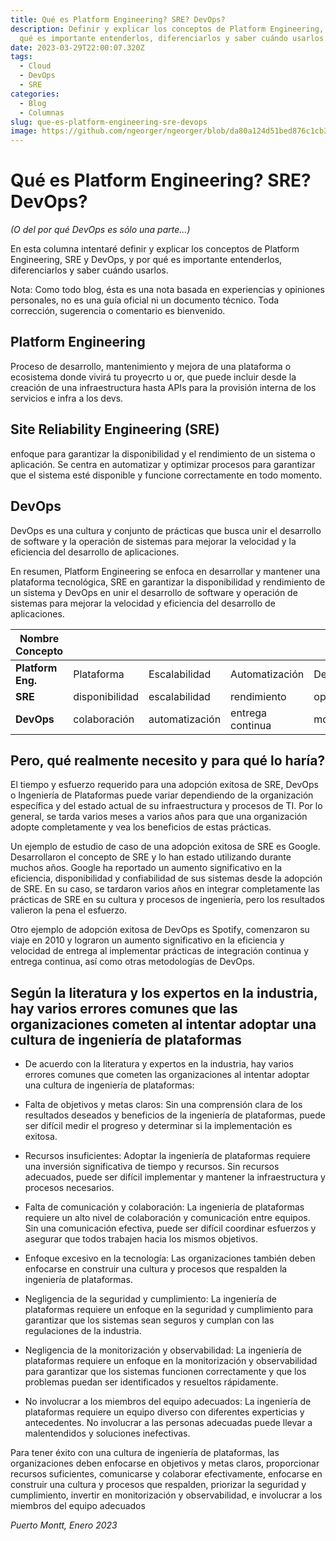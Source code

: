 ```yaml
---
title: Qué es Platform Engineering? SRE? DevOps?
description: Definir y explicar los conceptos de Platform Engineering, SRE y DevOps, y por
  qué es importante entenderlos, diferenciarlos y saber cuándo usarlos.
date: 2023-03-29T22:00:07.320Z
tags:
  - Cloud
  - DevOps
  - SRE
categories:
  - Blog
  - Columnas
slug: que-es-platform-engineering-sre-devops
image: https://github.com/ngeorger/ngeorger/blob/da80a124d51bed876c1cb326a80aabb41487263d/hugo/static/images/d6132955ab11e1623dc5bdaba1bd236c0a62888e.png
---
```

# Qué es Platform Engineering? SRE? DevOps?

*(O del por qué DevOps es sólo una parte...)*

En esta columna intentaré definir y explicar los conceptos de Platform Engineering, SRE y DevOps, y por qué es importante entenderlos, diferenciarlos y saber cuándo usarlos.

Nota: Como todo blog, ésta es una nota basada en experiencias y opiniones personales, no es una guía oficial ni un documento técnico. Toda corrección, sugerencia o comentario es bienvenido.
## Platform Engineering  
Proceso de desarrollo, mantenimiento y mejora de una plataforma o ecosistema donde vivirá tu proyecrto u or, que puede incluir desde la creación de una infraestructura hasta APIs para la provisión interna de los servicios e infra a los devs.

## Site Reliability Engineering (SRE)

enfoque para garantizar la disponibilidad y el rendimiento de un sistema o aplicación. Se centra en automatizar y optimizar procesos para garantizar que el sistema esté disponible y funcione correctamente en todo momento.

## DevOps

DevOps es una cultura y conjunto de prácticas que busca unir el desarrollo de software y la operación de sistemas para mejorar la velocidad y la eficiencia del desarrollo de aplicaciones.

En resumen, Platform Engineering se enfoca en desarrollar y mantener una plataforma tecnológica, SRE en garantizar la disponibilidad y rendimiento de un sistema y DevOps en unir el desarrollo de software y operación de sistemas para mejorar la velocidad y eficiencia del desarrollo de aplicaciones.

| Nombre Concepto     |  |  |  |  |  |
|---------------|-----------------|-----------------|------------------|-----------------|-----------------|
| **Platform Eng.** | Plataforma      | Escalabilidad   | Automatización   | Desarrollo      | Infraestructura |
| **SRE**           | disponibilidad  | escalabilidad   | rendimiento      | operaciones     | automatización  |
| **DevOps**        | colaboración    | automatización  | entrega continua | monitorización  | cultura ágil    |

## Pero, qué realmente necesito y para qué lo haría?

El tiempo y esfuerzo requerido para una adopción exitosa de SRE, DevOps o Ingeniería de Plataformas puede variar dependiendo de la organización específica y del estado actual de su infraestructura y procesos de TI. Por lo general, se tarda varios meses a varios años para que una organización adopte completamente y vea los beneficios de estas prácticas.

Un ejemplo de estudio de caso de una adopción exitosa de SRE es Google. Desarrollaron el concepto de SRE y lo han estado utilizando durante muchos años. Google ha reportado un aumento significativo en la eficiencia, disponibilidad y confiabilidad de sus sistemas desde la adopción de SRE. En su caso, se tardaron varios años en integrar completamente las prácticas de SRE en su cultura y procesos de ingeniería, pero los resultados valieron la pena el esfuerzo.

Otro ejemplo de adopción exitosa de DevOps es Spotify, comenzaron su viaje en 2010 y lograron un aumento significativo en la eficiencia y velocidad de entrega al implementar prácticas de integración continua y entrega continua, así como otras metodologías de DevOps.

## Según la literatura y los expertos en la industria, hay varios errores comunes que las organizaciones cometen al intentar adoptar una cultura de ingeniería de plataformas

- De acuerdo con la literatura y expertos en la industria, hay varios errores comunes que cometen las organizaciones al intentar adoptar una cultura de ingeniería de plataformas:

- Falta de objetivos y metas claros: Sin una comprensión clara de los resultados deseados y beneficios de la ingeniería de plataformas, puede ser difícil medir el progreso y determinar si la implementación es exitosa.

- Recursos insuficientes: Adoptar la ingeniería de plataformas requiere una inversión significativa de tiempo y recursos. Sin recursos adecuados, puede ser difícil implementar y mantener la infraestructura y procesos necesarios.

- Falta de comunicación y colaboración: La ingeniería de plataformas requiere un alto nivel de colaboración y comunicación entre equipos. Sin una comunicación efectiva, puede ser difícil coordinar esfuerzos y asegurar que todos trabajen hacia los mismos objetivos.

- Enfoque excesivo en la tecnología: Las organizaciones también deben enfocarse en construir una cultura y procesos que respalden la ingeniería de plataformas.

- Negligencia de la seguridad y cumplimiento: La ingeniería de plataformas requiere un enfoque en la seguridad y cumplimiento para garantizar que los sistemas sean seguros y cumplan con las regulaciones de la industria.

- Negligencia de la monitorización y observabilidad: La ingeniería de plataformas requiere un enfoque en la monitorización y observabilidad para garantizar que los sistemas funcionen correctamente y que los problemas puedan ser identificados y resueltos rápidamente.

- No involucrar a los miembros del equipo adecuados: La ingeniería de plataformas requiere un equipo diverso con diferentes experticias y antecedentes. No involucrar a las personas adecuadas puede llevar a malentendidos y soluciones inefectivas.

Para tener éxito con una cultura de ingeniería de plataformas, las organizaciones deben enfocarse en objetivos y metas claros, proporcionar recursos suficientes, comunicarse y colaborar efectivamente, enfocarse en construir una cultura y procesos que respalden, priorizar la seguridad y cumplimiento, invertir en monitorización y observabilidad, e involucrar a los miembros del equipo adecuados

_Puerto Montt, Enero 2023_
